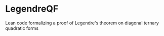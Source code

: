 # LegendreQF
Lean code formalizing a proof of Legendre's theorem on diagonal ternary quadratic forms
